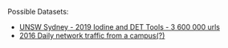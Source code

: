 Possible Datasets:
-  [UNSW Sydney - 2019 Iodine and DET Tools - 3 600 000 urls](https://nozzle-data.sdn.unsw.edu.au/home)
-  [2016 Daily network traffic from a campus(?)](https://data.mendeley.com/datasets/zh3wnddzxy/2)
